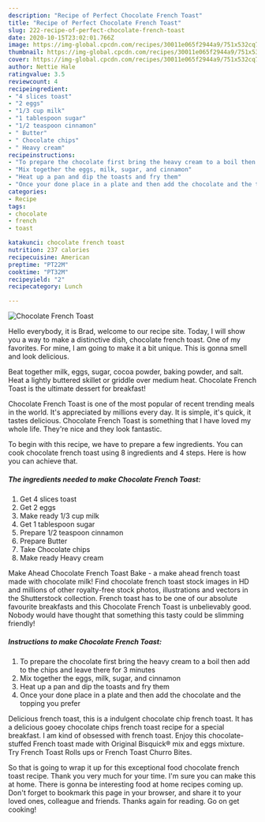 ```yaml
---
description: "Recipe of Perfect Chocolate French Toast"
title: "Recipe of Perfect Chocolate French Toast"
slug: 222-recipe-of-perfect-chocolate-french-toast
date: 2020-10-15T23:02:01.766Z
image: https://img-global.cpcdn.com/recipes/30011e065f2944a9/751x532cq70/chocolate-french-toast-recipe-main-photo.jpg
thumbnail: https://img-global.cpcdn.com/recipes/30011e065f2944a9/751x532cq70/chocolate-french-toast-recipe-main-photo.jpg
cover: https://img-global.cpcdn.com/recipes/30011e065f2944a9/751x532cq70/chocolate-french-toast-recipe-main-photo.jpg
author: Nettie Hale
ratingvalue: 3.5
reviewcount: 4
recipeingredient:
- "4 slices toast"
- "2 eggs"
- "1/3 cup milk"
- "1 tablespoon sugar"
- "1/2 teaspoon cinnamon"
- " Butter"
- " Chocolate chips"
- " Heavy cream"
recipeinstructions:
- "To prepare the chocolate first bring the heavy cream to a boil then add to the chips and leave there for 3 minutes"
- "Mix together the eggs, milk, sugar, and cinnamon"
- "Heat up a pan and dip the toasts and fry them"
- "Once your done place in a plate and then add the chocolate and the topping you prefer"
categories:
- Recipe
tags:
- chocolate
- french
- toast

katakunci: chocolate french toast 
nutrition: 237 calories
recipecuisine: American
preptime: "PT22M"
cooktime: "PT32M"
recipeyield: "2"
recipecategory: Lunch

---
```



![Chocolate French Toast](https://img-global.cpcdn.com/recipes/30011e065f2944a9/751x532cq70/chocolate-french-toast-recipe-main-photo.jpg)

Hello everybody, it is Brad, welcome to our recipe site. Today, I will show you a way to make a distinctive dish, chocolate french toast. One of my favorites. For mine, I am going to make it a bit unique. This is gonna smell and look delicious.

Beat together milk, eggs, sugar, cocoa powder, baking powder, and salt. Heat a lightly buttered skillet or griddle over medium heat. Chocolate French Toast is the ultimate dessert for breakfast!

Chocolate French Toast is one of the most popular of recent trending meals in the world. It's appreciated by millions every day. It is simple, it's quick, it tastes delicious. Chocolate French Toast is something that I have loved my whole life. They're nice and they look fantastic.


To begin with this recipe, we have to prepare a few ingredients. You can cook chocolate french toast using 8 ingredients and 4 steps. Here is how you can achieve that.

<!--inarticleads1-->

##### The ingredients needed to make Chocolate French Toast:

1. Get 4 slices toast
1. Get 2 eggs
1. Make ready 1/3 cup milk
1. Get 1 tablespoon sugar
1. Prepare 1/2 teaspoon cinnamon
1. Prepare  Butter
1. Take  Chocolate chips
1. Make ready  Heavy cream


Make Ahead Chocolate French Toast Bake - a make ahead french toast made with chocolate milk! Find chocolate french toast stock images in HD and millions of other royalty-free stock photos, illustrations and vectors in the Shutterstock collection. French toast has to be one of our absolute favourite breakfasts and this Chocolate French Toast is unbelievably good. Nobody would have thought that something this tasty could be slimming friendly! 

<!--inarticleads2-->

##### Instructions to make Chocolate French Toast:

1. To prepare the chocolate first bring the heavy cream to a boil then add to the chips and leave there for 3 minutes
1. Mix together the eggs, milk, sugar, and cinnamon
1. Heat up a pan and dip the toasts and fry them
1. Once your done place in a plate and then add the chocolate and the topping you prefer


Delicious french toast, this is a indulgent chocolate chip french toast. It has a delicious gooey chocolate chips french toast recipe for a special breakfast. I am kind of obsessed with french toast. Enjoy this chocolate-stuffed French toast made with Original Bisquick® mix and eggs mixture. Try French Toast Rolls ups or French Toast Churro Bites. 

So that is going to wrap it up for this exceptional food chocolate french toast recipe. Thank you very much for your time. I'm sure you can make this at home. There is gonna be interesting food at home recipes coming up. Don't forget to bookmark this page in your browser, and share it to your loved ones, colleague and friends. Thanks again for reading. Go on get cooking!
